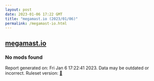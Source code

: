 ```yaml
---
layout: post
date: 2023-01-06 17:22 GMT
title: "megamast.io (2023/01/06)"
permalink: /megamast-io.html
---
```



## [megamast.io](https://megamast.io)

### No mods found

Report generated on: Fri Jan  6 17:22:41 2023. Data may be outdated or incorrect.
Ruleset version: [🏀](/version-basketball)
